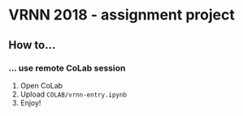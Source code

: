 # VRNN 2018 - assignment project

## How to...

### ... use remote CoLab session

1. Open CoLab
2. Upload `COLAB/vrnn-entry.ipynb`
3. Enjoy!



